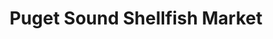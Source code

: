 ---
title: "Puget Sound Shellfish Market"
url: /mount-vernon/puget-sound-shellfish-market/
shop: Fisch
---
